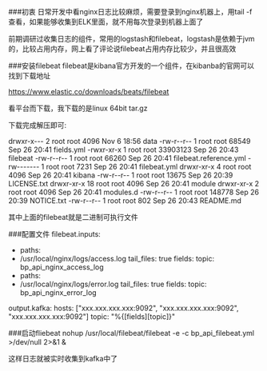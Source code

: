###初衷
日常开发中看nginx日志比较麻烦，需要登录到nginx机器上，用tail -f 查看，如果能够收集到ELK里面，就不用每次登录到机器上面了

前期调研过收集日志的组件，常用的logstash和filebeat，logstash是依赖于jvm的，比较占用内存，网上看了评论说filebeat占用内存比较少，并且很高效



###安装filebeat
filebeat是kibana官方开发的一个组件，在kibanba的官网可以找到下载地址

https://www.elastic.co/downloads/beats/filebeat

看平台而下载，我下载的是linux 64bit tar.gz

下载完成解压即可:

drwxr-x--- 2 root root 4096 Nov 6 18:56 data
-rw-r--r-- 1 root root 68549 Sep 26 20:41 fields.yml
-rwxr-xr-x 1 root root 33903123 Sep 26 20:43 filebeat
-rw-r--r-- 1 root root 66260 Sep 26 20:41 filebeat.reference.yml
-rw------- 1 root root 7231 Sep 26 20:41 filebeat.yml
drwxr-xr-x 4 root root 4096 Sep 26 20:41 kibana
-rw-r--r-- 1 root root 13675 Sep 26 20:39 LICENSE.txt
drwxr-xr-x 18 root root 4096 Sep 26 20:41 module
drwxr-xr-x 2 root root 4096 Sep 26 20:41 modules.d
-rw-r--r-- 1 root root 148778 Sep 26 20:39 NOTICE.txt
-rw-r--r-- 1 root root 802 Sep 26 20:43 README.md

其中上面的filebeat就是二进制可执行文件

###配置文件
filebeat.inputs:
- paths:
- /usr/local/nginx/logs/access.log
tail_files: true
fields:
topic: bp_api_nginx_access_log
- paths:
- /usr/local/nginx/logs/error.log
tail_files: true
fields:
topic: bp_api_nginx_error_log

output.kafka:
hosts: ["xxx.xxx.xxx.xxx:9092", "xxx.xxx.xxx.xxx:9092", "xxx.xxx.xxx.xxx:9092"]
topic: "%{[fields][topic]}"



###启动fliebeat
nohup /usr/local/filebeat/filebeat -e -c bp_api_filebeat.yml >/dev/null 2>&1 &

这样日志就被实时收集到kafka中了

